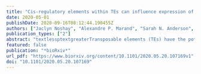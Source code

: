 ```yaml
---
title: "Cis-regulatory elements within TEs can influence expression of nearby maize genes"
date: 2020-05-01
publishDate: 2020-09-16T08:12:44.190455Z
authors: ["Jaclyn Noshay", "Alexandre P. Marand", "Sarah N. Anderson", "Peng Zhou", "Maria Katherine Mejia Guerra", "Zefu Lu", "Christine O'Connor", "admin", "Candice N. Hirsch", "Robert J. Schmitz", "Nathan M. Springer"]
publication_types: ["2"]
abstract: "textlessptextgreaterTransposable elements (TEs) have the potential to create regulatory variation both through disruption of existing DNA regulatory elements and through creation of novel DNA regulatory elements. In a species with a large genome, such as maize, the many TEs interspersed with genes creates opportunities for significant allelic variation due to TE presence/absence polymorphisms among individuals. We used information on putative regulatory elements in combination with knowledge about TE polymorphisms in maize to identify TE insertions that interrupt existing accessible chromatin regions (ACRs) in B73 as well as examples of polymorphic TEs that contain ACRs among four inbred lines of maize including B73, Mo17, W22, and PH207. The TE insertions in three other assembled maize genomes (Mo17, W22 or PH207) that interrupt ACRs that are present in the B73 genome can trigger changes to the chromatin suggesting the potential for both genetic and epigenetic influences of these insertions. Nearly 20% of the ACRs located over 2kb from the nearest gene are located within an annotated TE. These are regions of unmethylated DNA that show evidence for functional importance similar to ACRs that are not present within TEs. Using a large panel of maize genotypes we tested if there is an association between the presence of TE insertions that interrupt, or carry, an ACR and the expression of nearby genes. TEs that carry ACRs exhibit an enrichment for being associated with higher expression of nearby genes, suggesting that these TEs may create novel regulatory elements. These analyses highlight the potential for TEs to rewire transcriptional responses in eukaryotic genomes.textless/ptextgreater"
featured: false
publication: "*bioRxiv*"
url_pdf: "https://www.biorxiv.org/content/10.1101/2020.05.20.107169v1"
doi: "10.1101/2020.05.20.107169"
---
```

